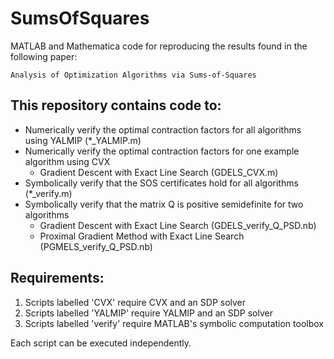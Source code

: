 # SumsOfSquares
MATLAB and Mathematica code for reproducing the results found in the following paper:
```
Analysis of Optimization Algorithms via Sums-of-Squares
```
  
## This repository contains code to:
- Numerically verify the optimal contraction factors for all algorithms using YALMIP (*_YALMIP.m)
- Numerically verify the optimal contraction factors for one example algorithm using CVX
  - Gradient Descent with Exact Line Search (GDELS_CVX.m)
- Symbolically verify that the SOS certificates hold for all algorithms (*_verify.m)
- Symbolically verify that the matrix Q is positive semidefinite for two algorithms
  - Gradient Descent with Exact Line Search (GDELS_verify_Q_PSD.nb)
  - Proximal Gradient Method with Exact Line Search (PGMELS_verify_Q_PSD.nb)

## Requirements:
1. Scripts labelled 'CVX' require CVX and an SDP solver
2. Scripts labelled 'YALMIP' require YALMIP and an SDP solver
3. Scripts labelled 'verify' require MATLAB's symbolic computation toolbox

Each script can be executed independently.
